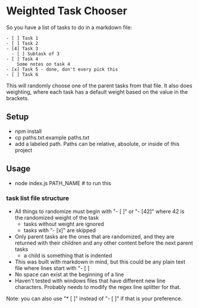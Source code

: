 # Weighted Task Chooser

So you have a list of tasks to do in a markdown file:

```
- [ ] Task 1
- [ ] Task 2
- [4] Task 3
  - [ ] Subtask of 3
- [ ] Task 4
    Some notes on task 4
- [x] Task 5 - done, don't every pick this
- [ ] Task 6
```

This will randomly choose one of the parent tasks from that file. It also does weighting, where each task has a default weight based on the value in the brackets.


## Setup

* npm install
* cp paths.txt.example paths.txt
* add a labeled path. Paths can be relative, absolute, or inside of this project

## Usage 
* node index.js PATH_NAME # to run this

### task list file structure

* All things to randomize must begin with "- [ ]" or "- [42]" where 42 is the randomized weight of the task
  * tasks without weight are ignored
  * tasks with "- [x]" are skipped
* Only parent tasks are the ones that are randomized, and they are returned with their children and any other content before the next parent tasks
  * a child is something that is indented
* This was built with markdown in mind, but this could be any plain text file where lines start with "- [ ]  
* No space can exist at the beginning of a line
* Haven't tested with windows files that have different new line characters. Probably needs to modify the regex line splitter for that. 

Note: you can also use "* [ ]" instead of "- [ ]" if that is your preference.
